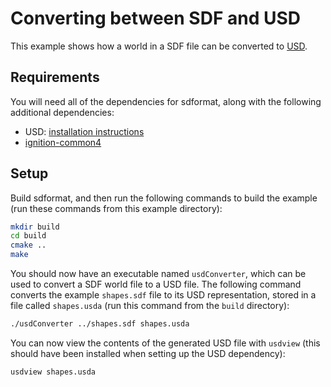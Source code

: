 # Converting between SDF and USD

This example shows how a world in a SDF file can be converted to [USD](https://graphics.pixar.com/usd/release/index.html).

## Requirements

You will need all of the dependencies for sdformat, along with the following additional dependencies:
* USD: [installation instructions](https://github.com/PixarAnimationStudios/USD/blob/release/README.md#getting-and-building-the-code)
* [ignition-common4](https://github.com/ignitionrobotics/ign-common)

## Setup

Build sdformat, and then run the following commands to build the example (run these commands from this example directory):
```bash
mkdir build
cd build
cmake ..
make
```

You should now have an executable named `usdConverter`, which can be used to convert a SDF world file to a USD file.
The following command converts the example `shapes.sdf` file to its USD representation, stored in a file called `shapes.usda` (run this command from the `build` directory):
```bash
./usdConverter ../shapes.sdf shapes.usda
```

You can now view the contents of the generated USD file with `usdview` (this should have been installed when setting up the USD dependency):
```
usdview shapes.usda
```
